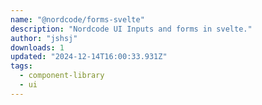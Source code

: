 ```yaml
---
name: "@nordcode/forms-svelte"
description: "Nordcode UI Inputs and forms in svelte."
author: "jshsj"
downloads: 1
updated: "2024-12-14T16:00:33.931Z"
tags: 
  - component-library
  - ui
---
```

